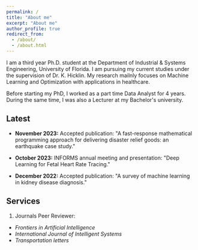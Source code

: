 ```yaml
---
permalink: /
title: "About me"
excerpt: "About me"
author_profile: true
redirect_from: 
  - /about/
  - /about.html
---
```



I am a third year Ph.D. student at the Department of Industrial & Systems Engineering, University of Florida. I am pursuing my current studies under the supervision of Dr. K. Hicklin. My research mailnly focuses on Machine Learning and Optimization with applications in healthcare. 

Before starting my PhD, I worked as a part time Data Analyst for 4 years. During the same time, I was also a Lecturer at my Bachelor's university.

Latest
------
- **November 2023:** Accepted publication: "A fast-response mathematical programming approach for delivering disaster relief goods: an earthquake case study." 

- **October 2023:** INFORMS annual meeting and presentation: "Deep Learning for Fetal Heart Rate Tracing." 

- **December 2022:** Accepted publication: "A survey of machine learning in kidney disease diagnosis." 



Services
------
1) Journals Peer Reviewer:
- *Frontiers in Artificial Intelligence*
- *International Journal of Intelligent Systems*
- *Transportation letters*
